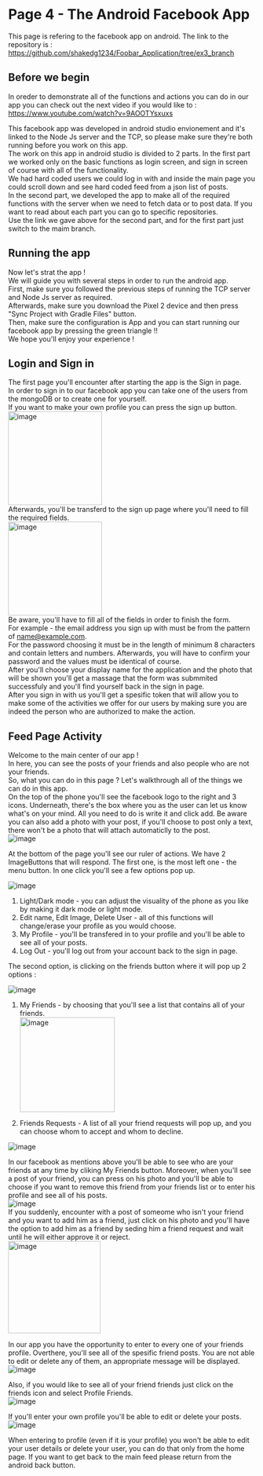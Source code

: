 # Page 4 - The Android Facebook App
This page is refering to the facebook app on android. The link to the repository is : https://github.com/shakedg1234/Foobar_Application/tree/ex3_branch

## Before we begin
In oreder to demonstrate all of the functions and actions you can do in our app you can check out the next video if you would like to : <br>
https://www.youtube.com/watch?v=9AOOTYsxuxs

This facebook app was developed in android studio envionement and it's linked to the Node Js server and the TCP, so please make sure they're both running before you work on this app. <br>
The work on this app in android studio is divided to 2 parts. In the first part we worked only on the basic functions as login screen, and sign in screen of course with all of the functionality. <br>
We had hard coded users we could log in with and inside the main page you could scroll down and see hard coded feed from a json list of posts. <br>
In the second part, we developed the app to make all of the required functions with the server when we need to fetch data or to post data.
If you want to read about each part you can go to specific repositories. <br>
Use the link we gave above for the second part, and for the first part just switch to the maim branch.

## Running the app
Now let's strat the app ! <br>
We will guide you with several steps in order to run the android app. <br>
First, make sure you followed the previous steps of running the TCP server and Node Js server as required. <br>
Afterwards, make sure you download the Pixel 2 device and then press "Sync Project with Gradle Files" button. <br>
Then, make sure the configuration is App and you can start running our facebook app by pressing the green triangle !! <br>
We hope you'll enjoy your experience !

## Login and Sign in
The first page you'll encounter after starting the app is the Sign in page. <br>
In order to sign in to our facebook app you can take one of the users from the mongoDB or to create one for yourself. <br>
If you want to make your own profile you can press the sign up button. <br>
<img width="191" alt="image" src="https://github.com/BarWanunu/Advanced-programming-project/assets/139462169/34c623cf-f02e-440e-9fac-6feaabbc3e3b"> <br>
Afterwards, you'll be transferd to the sign up page where you'll need to fill the required fields. <br>
<img width="191" alt="image" src="https://github.com/BarWanunu/Advanced-programming-project/assets/139462169/a7cac971-b2e9-4151-bcf3-67c5e7a18142"> <br>
Be aware, you'll have to fill all of the fields in order to finish the form. <br>
For example - the email address you sign up with must be from the pattern of name@example.com. <br>
For the password choosing it must be in the length of minimum 8 characters and contain letters and numbers. Afterwards, you will have to confirm your password and the values must be identical of course. <br>
After you'll choose your display name for the application and the photo that will be shown you'll get a massage that the form was submmited successfuly and you'll find yourself back in the sign in page. <br>
After you sign in with us you'll get a spesific token that will allow you to make some of the activities we offer for our users by making sure you are indeed the person who are authorized to make the action. <br>

## Feed Page Activity
Welcome to the main center of our app ! <br>
In here, you can see the posts of your friends and also people who are not your friends. <br>
So, what you can do in this page ? Let's walkthrough all of the things we can do in this app. <br>
On the top of the phone you'll see the facebook logo to the right and 3 icons.
Underneath, there's the box where you as the user can let us know what's on your mind. All you need to do is write it and click add. Be aware you can also add a photo with your post, if you'll choose to post only a text, there won't be a photo that will attach automaticlly to the post. <br>
![image](https://github.com/BarWanunu/Advanced-programming-project/assets/139462169/574b07b7-fb43-48d1-9215-988cb12f70ee) <br>


At the bottom of the page you'll see our ruler of actions.
We have 2 ImageButtons that will respond.
The first one, is the most left one - the menu button. In one click you'll see a few options pop up. <br>

![image](https://github.com/BarWanunu/Advanced-programming-project/assets/139462169/d64a81cb-5d0f-4ad3-b155-026cd8321455) <br>


1) Light/Dark mode - you can adjust the visuality of the phone as you like by making it dark mode or light mode.
2) Edit name, Edit Image, Delete User - all of this functions will change/erase your profile as you would choose.
3) My Profile - you'll be transfered in to your profile and you'll be able to see all of your posts.
4) Log Out - you'll log out from your account back to the sign in page.

The second option, is clicking on the friends button where it will pop up 2 options : <br>

![image](https://github.com/BarWanunu/Advanced-programming-project/assets/139462169/884f45b3-75e1-4a98-b08b-b6db9a417697) <br>


1) My Friends - by choosing that you'll see a list that contains all of your friends. <br>
<img width="193" alt="image" src="https://github.com/BarWanunu/Advanced-programming-project/assets/139462169/f592249a-c399-4b98-aa64-617ba2d9c853"> <br>

2) Friends Requests - A list of all your friend requests will pop up, and you can choose whom to accept and whom to decline. <br>

![image](https://github.com/BarWanunu/Advanced-programming-project/assets/139462169/63adc398-865a-4fc4-a8dc-6ada7c9b8e61) <br>

In our facebook as mentions above you'll be able to see who are your friends at any time by cliking My Friends button.
Moreover, when you'll see a post of your friend, you can press on his photo and you'll be able to choose if you want to remove this friend from your friends list or to enter his profile and see all of his posts. <br>
![image](https://github.com/BarWanunu/Advanced-programming-project/assets/139462169/10089344-d168-4ea0-a136-4cbd4bc302a9) <br>
If you suddenly, encounter with a post of someome who isn't your friend and you want to add him as a friend, just click on his photo and you'll have the option to add him as a friend by seding him a friend request and wait until he will either approve it or reject. <br>
<img width="188" alt="image" src="https://github.com/BarWanunu/Advanced-programming-project/assets/139462169/1ffccb18-4494-47ca-9d52-e5caf443156b"> <br>

In our app you have the opportunity to enter to every one of your friends profile. Overthere, you'll see all of the spesific friend posts. You are not able to edit or delete any of them, an appropriate message will be displayed. <br>
![image](https://github.com/BarWanunu/Advanced-programming-project/assets/139462169/f693be15-3579-4fdf-b541-2e78aeb3faa8) <br>

Also, if you would like to see all of your friend friends just click on the friends icon and select Profile Friends. <br>
![image](https://github.com/BarWanunu/Advanced-programming-project/assets/139462169/d771fd7a-823f-4f29-a217-4314850dc523) <br>

If you'll enter your own profile you'll be able to edit or delete your posts. <br>
![image](https://github.com/BarWanunu/Advanced-programming-project/assets/139462169/3023f415-46cc-4750-abe9-c962c71e759a) <br>

When entering to profile (even if it is your profile) you won't be able to edit your user details or delete your user, you can do that only from the home page.
If you want to get back to the main feed please return from the android back button.




